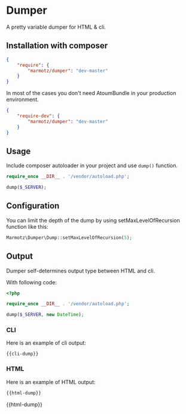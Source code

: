 # Dumper

A pretty variable dumper for HTML & cli.


## Installation with composer

```json
{
    "require": {
        "marmotz/dumper": "dev-master"
    }
}
```

In most of the cases you don't need AtoumBundle in your production environment.

```json
{
    "require-dev": {
        "marmotz/dumper": "dev-master"
    }
}
```


## Usage

Include composer autoloader in your project and use ``dump()`` function.

```php
require_once __DIR__ . '/vendor/autoload.php';

dump($_SERVER);
```

## Configuration

You can limit the depth of the dump by using setMaxLevelOfRecursion function like this:

```php
Marmotz\Dumper\Dump::setMaxLevelOfRecursion(5);
```


## Output

Dumper self-determines output type between HTML and cli.

With following code:

```php
<?php

require_once __DIR__ . '/vendor/autoload.php';

dump($_SERVER, new DateTime);
```

### CLI

Here is an example of cli output:

```
{{cli-dump}}
```


### HTML

Here is an example of HTML output:

```html
{{html-dump}}
```

{{html-dump}}
